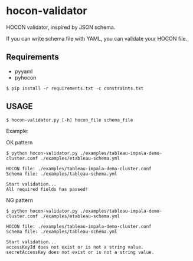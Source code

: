 # hocon-validator

HOCON validator, inspired by JSON schema.

If you can write schema file with YAML, you can validate your HOCON file.

## Requirements

- pyyaml
- pyhocon

```
$ pip install -r requirements.txt -c constraints.txt
```

## USAGE

```
$ hocon-validator.py [-h] hocon_file schema_file
```

Example:

OK pattern

```
$ python hocon-validator.py ./examples/tableau-impala-demo-cluster.conf ./examples/etableau-schema.yml

HOCON file: ./examples/tableau-impala-demo-cluster.conf
Schema file: ./examples/tableau-schema.yml

Start validation...
All required fields has passed!
```

NG pattern

```
$ python hocon-validator.py ./examples/tableau-impala-demo-cluster.conf ./examples/etableau-schema.yml

HOCON file: ./examples/tableau-impala-demo-cluster.conf
Schema file: ./examples/tableau-schema.yml

Start validation...
accessKeyId does not exist or is not a string value.
secretAccessKey does not exist or is not a string value.
```
